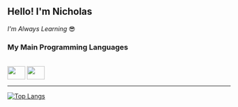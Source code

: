 ## Hello! I'm Nicholas

*I'm Always Learning* 😎

### My Main Programming Languages
<div style='display: inline_block'><br>
<img align='center' height='30' width='40' src="https://cdn.jsdelivr.net/gh/devicons/devicon/icons/typescript/typescript-plain.svg" />
<img align='center' height='30' width='40' src="https://cdn.jsdelivr.net/gh/devicons/devicon/icons/javascript/javascript-plain.svg" />
</div>

<hr>

[![Top Langs](https://github-readme-stats.vercel.app/api/top-langs/?username=nicholas-yo&layout=compact)](https://github.com/anuraghazra/github-readme-stats)
